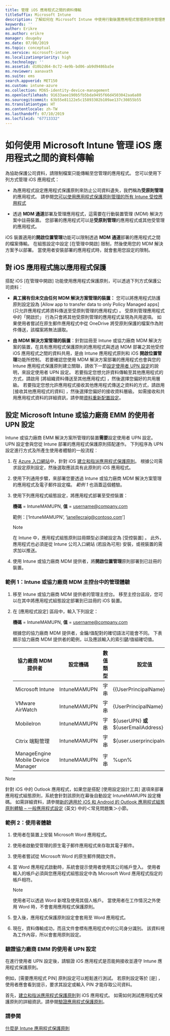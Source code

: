 ```yaml
---
title: 管理 iOS 應用程式之間的資料傳輸
titleSuffix: Microsoft Intune
description: 了解如何在 Microsoft Intune 中使用行動裝置應用程式管理原則來管理應用程式之間的資料傳輸。
keywords: ''
author: Erikre
ms.author: erikre
manager: dougeby
ms.date: 07/08/2019
ms.topic: conceptual
ms.service: microsoft-intune
ms.localizationpriority: high
ms.technology: ''
ms.assetid: d10b2d64-8c72-4e9b-bd06-ab9d9486ba5e
ms.reviewer: aanavath
ms.suite: ems
search.appverid: MET150
ms.custom: intune-azure
ms.collection: M365-identity-device-management
ms.openlocfilehash: 91633aee190b5fb5bda9495f66d4503042aa6a80
ms.sourcegitcommit: 63b55e81122e5c15893302b109ae137c30855b55
ms.translationtype: HT
ms.contentlocale: zh-TW
ms.lasthandoff: 07/10/2019
ms.locfileid: "67713332"
---
```

# <a name="how-to-manage-data-transfer-between-ios-apps-in-microsoft-intune"></a>如何使用 Microsoft Intune 管理 iOS 應用程式之間的資料傳輸

為協助保護公司資料，請限制檔案只能傳輸至您管理的應用程式。 您可以使用下列方式管理 iOS 應用程式：

- 為應用程式設定應用程式保護原則來防止公司資料遺失，我們稱為**受原則管理**的應用程式。 請參閱[您可以使用應用程式保護原則管理的所有 Intune 受控應用程式](https://www.microsoft.com/cloud-platform/microsoft-intune-apps)

- 透過 **MDM 通道**部署及管理應用程式，這需要在行動裝置管理 (MDM) 解決方案中註冊裝置。 您部署的應用程式可以是**受原則管理**的應用程式或其他受管理的應用程式。

iOS 裝置適用的**開啟位置管理**功能可以限制透過 **MDM 通道**部署的應用程式之間的檔案傳輸。 在組態設定中設定 [在管理中開啟]  限制，然後使用您的 MDM 解決方案予以部署。  當使用者安裝部署的應用程式時，就會套用您設定的限制。

## <a name="use-app-protection-with-ios-apps"></a>對 iOS 應用程式施以應用程式保護
搭配 iOS [在管理中開啟]  功能使用應用程式保護原則，可以透過下列方式保護公司資料︰

- **員工擁有但未交由任何 MDM 解決方案管理的裝置：** 您可以將應用程式防護原則設定設為 [Allow app to transfer data to only Policy Managed apps] \(只允許應用程式將資料傳送至受原則管理的應用程式\)  。 受原則管理應用程式中的「開啟於」  行為只會將其他受原則管理的應用程式呈現為共用選項。 如果使用者嘗試在原生郵件應用程式中從 OneDrive 將受原則保護的檔案作為附件傳送，該檔案將無法讀取。

- **由 MDM 解決方案管理的裝置**：針對註冊至 Intune 或協力廠商 MDM 解決方案的裝置，在具有應用程式保護原則的應用程式與透過 MDM 部署之其他受控 iOS 應用程式之間的資料共用，是由 Intune 應用程式原則和 iOS **開啟位置管理**功能所控制。 若要確認您使用 MDM 解決方案部署的應用程式也會與您的 Intune 應用程式保護原則建立關聯，請依下一節[設定使用者 UPN 設定](data-transfer-between-apps-manage-ios.md#configure-user-upn-setting-for-microsoft-intune-or-third-party-emm)的說明，來設定使用者 UPN 設定。 若要指定您想允許資料傳輸至其他應用程式的方式，請啟用 [將組織資料傳送至其他應用程式]  ，然後選擇您偏好的共用層級。 若要指定您想允許應用程式接收其他應用程式傳送之資料的方式，請啟用 [接收其他應用程式的資料]  ，然後選擇您偏好的接收資料層級。 如需接收和共用應用程式資料的詳細資訊，請參閱[資料重新配置設定](app-protection-policy-settings-ios.md#data-protection)。

## <a name="configure-user-upn-setting-for-microsoft-intune-or-third-party-emm"></a>設定 Microsoft Intune 或協力廠商 EMM 的使用者 UPN 設定
Intune 或協力廠商 EMM 解決方案所管理的裝置**需要**設定使用者 UPN 設定。 UPN 設定會與您從 Intune 部署的應用程式保護原則搭配運作。 下列程序為 UPN 設定進行方式及所產生使用者體驗的一般流程︰

1. 在 [Azure 入口網站](https://portal.azure.com)中，針對 iOS [建立和指派應用程式保護原則](app-protection-policies.md)。 根據公司需求設定原則設定，然後選取應該具有此原則的 iOS 應用程式。

2. 使用下列通用步驟，來部署您要透過 Intune 或協力廠商 MDM 解決方案管理的應用程式及電子郵件設定檔。 *範例 1* 也涵蓋這個體驗。

3. 使用下列應用程式組態設定，將應用程式部署至受控裝置：

      **機碼** = IntuneMAMUPN, **值** = <username@company.com>

      範例：[‘IntuneMAMUPN’, ‘janellecraig@contoso.com’]
      
     > [!NOTE]
     > 在 Intune 中，應用程式組態原則註冊類型必須被設定為 [受控裝置]  。
     > 此外，應用程式也必須是從 Intune 公司入口網站 (若設為可用) 安裝，或視裝置的需求加以推送。 

4. 使用 Intune 或協力廠商 MDM 提供者，將**開啟位置管理**原則部署到已註冊的裝置。


### <a name="example-1-admin-experience-in-intune-or-third-party-mdm-console"></a>範例 1：Intune 或協力廠商 MDM 主控台中的管理體驗

1. 移至 Intune 或協力廠商 MDM 提供者的管理主控台。 移至主控台區段，您可以在其中將應用程式組態設定部署到已註冊的 iOS 裝置。

2. 在 [應用程式設定] 區段中，輸入下列設定：

   **機碼** = IntuneMAMUPN, **值** = <username@company.com>

   根據您的協力廠商 MDM 提供者，金鑰/值配對的確切語法可能會不同。 下表顯示協力廠商 MDM 提供者的範例，以及應該輸入的索引鍵/值組確切值。

   |協力廠商 MDM 提供者| 設定機碼 | 數值類型 | 設定值|
   | ------- | ---- | ---- | ---- |
   |Microsoft Intune| IntuneMAMUPN | 字串 | {{UserPrincipalName}}|
   |VMware AirWatch| IntuneMAMUPN | 字串 | {UserPrincipalName}|
   |MobileIron | IntuneMAMUPN | 字串 | ${userUPN} **或** ${userEmailAddress} |
   |Citrix 端點管理 | IntuneMAMUPN | 字串 | ${user.userprincipalname} |
   |ManageEngine Mobile Device Manager | IntuneMAMUPN | 字串 | %upn% |

> [!NOTE]  
> 針對 iOS 中的 Outlook 應用程式，如果您是搭配 [使用設定設計工具] 選項來部署應用程式組態原則，系統會針對該原則在幕後自動設定 IntuneMAMUPN 設定機碼。 如需詳細資料，請參閱[新的適用於 iOS 和 Android 的 Outlook 應用程式組態原則體驗 – 一般應用程式設定](https://techcommunity.microsoft.com/t5/Intune-Customer-Success/New-Outlook-for-iOS-and-Android-App-Configuration-Policy/ba-p/370481) \(英文\) 中的＜常見問題集＞小節。 


### <a name="example-2-end-user-experience"></a>範例 2：使用者體驗

1. 使用者在裝置上安裝 Microsoft Word 應用程式。

2. 使用者啟動受管理的原生電子郵件應用程式來存取其電子郵件。

3. 使用者嘗試從 Microsoft Word 的原生郵件開啟文件。

4. 當 Word 應用程式啟動時，系統會提示使用者使用其公司帳戶登入。 使用者輸入的帳戶必須與您應用程式組態設定中為 Microsoft Word 應用程式指定的帳戶相符。

    > [!NOTE]
    > 使用者可以透過 Word 新增及使用其個人帳戶。 當使用者在工作情況之外使用 Word 時，不會套用應用程式保護原則。 

5. 登入後，應用程式保護原則設定會套用至 Word 應用程式。

6. 現在，資料傳輸成功，而且文件會標有應用程式中的公司身分識別。  該資料視為工作內容，所以會套用原則設定。 

### <a name="validate-user-upn-setting-for-third-party-emm"></a>驗證協力廠商 EMM 的使用者 UPN 設定

在進行使用者 UPN 設定後，請驗證 iOS 應用程式是否能夠接收並遵守 Intune 應用程式保護原則。

例如，[需要應用程式 PIN]  原則設定可以輕鬆進行測試。 若原則設定等於 [是]  ，使用者應會看到提示，要求其設定或輸入 PIN 才能存取公司資料。

首先，[建立和指派應用程式保護原則](app-protection-policies.md)到 iOS 應用程式。 如需如何測試應用程式保護原則的詳細資訊，請參閱[驗證應用程式保護原則](app-protection-policies-validate.md)。


### <a name="see-also"></a>請參閱
[什麼是 Intune 應用程式保護原則](app-protection-policy.md)
